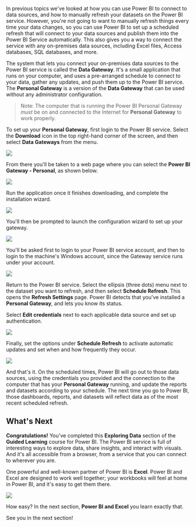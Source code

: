 In previous topics we've looked at how you can use Power BI to connect to data sources, and how to manually refresh your datasets on the Power BI service. However, you're not going to want to manually refresh things every time your data changes, so you can use Power BI to set up a scheduled refresh that will connect to your data sources and publish them into the Power BI Service automatically. This also gives you a way to connect the service with any on-premises data sources, including Excel files, Access databases, SQL databases, and more.

The system that lets you connect your on-premises data sources to the Power BI service is called the **Data Gateway**. It's a small application that runs on your computer, and uses a pre-arranged schedule to connect to your data, gather any updates, and push them up to the Power BI service. The **Personal Gateway** is a version of the **Data Gateway** that can be used without any administrator configuration.

> Note: The computer  that is running the Power BI Personal Gateway *must* be on and connected to the Internet for **Personal Gateway** to work properly.
> 
> 

To set up your **Personal Gateway**, first login to the Power BI service. Select the **Download** icon in the top right-hand corner of the screen, and then select **Data Gateways** from the menu.

![](media/4-6-install-configure-personal-gateway/4-6_1b.png)

From there you'll be taken to a web page where you can select the **Power BI Gateway - Personal**, as shown below.

![](media/4-6-install-configure-personal-gateway/4-6_2b.png)

Run the application once it finishes downloading, and complete the installation wizard.

![](media/4-6-install-configure-personal-gateway/4-6_3a.png)

You'll then be prompted to launch the configuration wizard to set up your gateway.

![](media/4-6-install-configure-personal-gateway/4-6_3b.png)

You'll be asked first to login to your Power BI service account, and then to login to the machine's Windows account, since the Gateway service runs under your account.

![](media/4-6-install-configure-personal-gateway/4-6_3c.png)

Return to the Power BI service. Select the ellipsis (three dots) menu next to the dataset you want to refresh, and then select **Schedule Refresh**. This opens the **Refresh Settings** page. Power BI detects that you've installed a **Personal Gateway**, and lets you know its status.

Select **Edit credentials** next to each applicable data source and set up authentication.

![](media/4-6-install-configure-personal-gateway/4-6_6.png)

Finally, set the options under **Schedule Refresh** to activate automatic updates and set when and how frequently they occur.

![](media/4-6-install-configure-personal-gateway/4-6_7.png)

And that's it. On the scheduled times, Power BI will go out to those data sources, using the credentials you provided and the connection to the computer that has your **Personal Gateway** running, and update the reports and datasets according to your schedule. The next time you go to Power BI, those dashboards, reports, and datasets will reflect data as of the most recent scheduled refresh.

## What's Next
**Congratulations!** You've completed this **Exploring Data** section of the **Guided Learning** course for Power BI. The Power BI service is full of interesting ways to explore data, share insights, and interact with visuals. And it's all accessible from a browser, from a service that you can connect to wherever you are.

One powerful and well-known partner of Power BI is **Excel**. Power BI and Excel are designed to work well together; your workbooks will feel at home in Power BI, and it's easy to get them there.

![](media/4-6-install-configure-personal-gateway/5-1_1.png)

How easy? In the next section, **Power BI and Excel** you learn exactly that.

See you in the next section!

